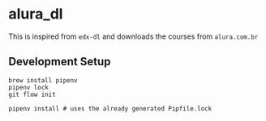 # alura_dl

This is inspired from `edx-dl` and downloads the courses from `alura.com.br`

## Development Setup


```
brew install pipenv 
pipenv lock
git flow init

pipenv install # uses the already generated Pipfile.lock
```